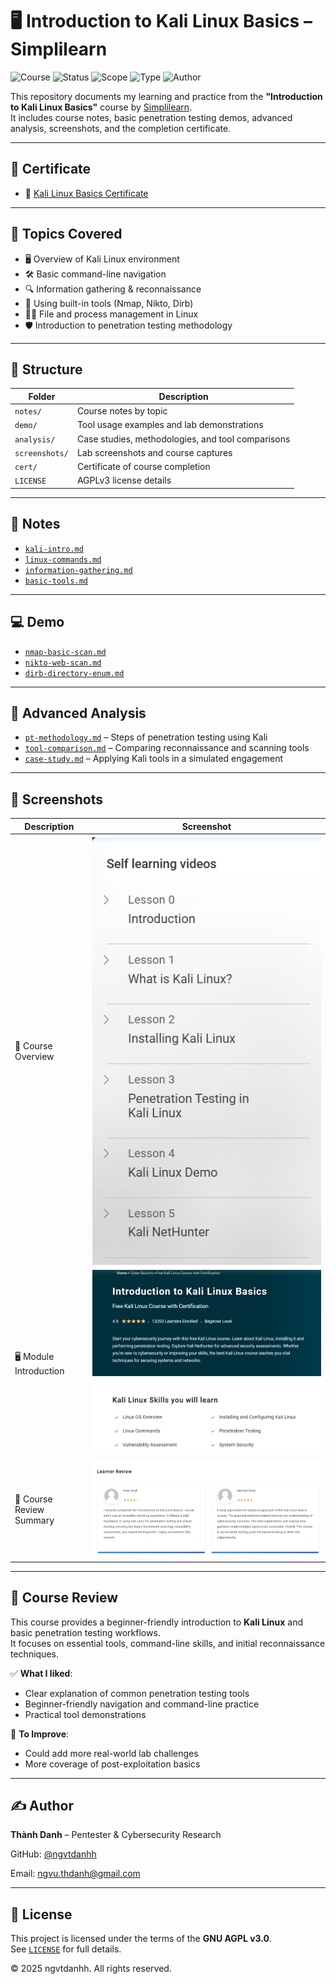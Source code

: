 # 🖥 Introduction to Kali Linux Basics – Simplilearn

![Course](https://img.shields.io/badge/Simplilearn-Kali%20Linux%20Basics-Completed-red?style=flat-square&logo=data:image/svg+xml;base64,BASE64_CODE)
![Status](https://img.shields.io/badge/Status-Completed-blue?style=flat-square&logo=verizon)
![Scope](https://img.shields.io/badge/Focus-Penetration%20Testing%20Basics-green?style=flat-square&logo=linux)
![Type](https://img.shields.io/badge/Type-Self--Study-orange?style=flat-square&logo=openaccess)
![Author](https://img.shields.io/badge/Maintainer-Thành%20Danh-blueviolet?style=flat-square&logo=github)

This repository documents my learning and practice from the **"Introduction to Kali Linux Basics"** course by [Simplilearn](https://www.simplilearn.com/).  
It includes course notes, basic penetration testing demos, advanced analysis, screenshots, and the completion certificate.

---

## 📜 Certificate

- 🧠 [Kali Linux Basics Certificate](./cert/8779947_91613071755093241305.pdf)

---

## 📒 Topics Covered

- 🖥 Overview of Kali Linux environment  
- 🛠 Basic command-line navigation  
- 🔍 Information gathering & reconnaissance  
- 🐚 Using built-in tools (Nmap, Nikto, Dirb)  
- 🧑‍💻 File and process management in Linux  
- 🛡 Introduction to penetration testing methodology  

---

## 📂 Structure

| Folder        | Description |
|---------------|-------------|
| `notes/`      | Course notes by topic |
| `demo/`       | Tool usage examples and lab demonstrations |
| `analysis/`   | Case studies, methodologies, and tool comparisons |
| `screenshots/`| Lab screenshots and course captures |
| `cert/`       | Certificate of course completion |
| `LICENSE`     | AGPLv3 license details |

---

## 📘 Notes

- [`kali-intro.md`](./notes/kali-intro.md)  
- [`linux-commands.md`](./notes/linux-commands.md)  
- [`information-gathering.md`](./notes/information-gathering.md)  
- [`basic-tools.md`](./notes/basic-tools.md)  

---

## 💻 Demo

- [`nmap-basic-scan.md`](./demo/nmap-basic-scan.md)  
- [`nikto-web-scan.md`](./demo/nikto-web-scan.md)  
- [`dirb-directory-enum.md`](./demo/dirb-directory-enum.md)  

---

## 🔎 Advanced Analysis

- [`pt-methodology.md`](./analysis/pt-methodology.md) – Steps of penetration testing using Kali  
- [`tool-comparison.md`](./analysis/tool-comparison.md) – Comparing reconnaissance and scanning tools  
- [`case-study.md`](./analysis/case-study.md) – Applying Kali tools in a simulated engagement  

---

## 📸 Screenshots

| Description               | Screenshot |
|---------------------------|------------|
| 📜 Course Overview        | ![](./screenshots/simlearn_course.png) |
| 🖥 Module Introduction    | ![](./screenshots/simlearn_learnintro.png) |
| 📝 Course Review Summary  | ![](./screenshots/simlearn_learnreview.png) |

---

## 📝 Course Review

This course provides a beginner-friendly introduction to **Kali Linux** and basic penetration testing workflows.  
It focuses on essential tools, command-line skills, and initial reconnaissance techniques.

✅ **What I liked**:  
- Clear explanation of common penetration testing tools  
- Beginner-friendly navigation and command-line practice  
- Practical tool demonstrations  

📌 **To Improve**:  
- Could add more real-world lab challenges  
- More coverage of post-exploitation basics  

---

## ✍️ Author

**Thành Danh** – Pentester & Cybersecurity Research  

GitHub: [@ngvtdanhh](https://github.com/ngvtdanhh)  

Email: ngvu.thdanh@gmail.com

---

## 📄 License

This project is licensed under the terms of the **GNU AGPL v3.0**.  
See [`LICENSE`](./LICENSE) for full details.

© 2025 ngvtdanhh. All rights reserved.
